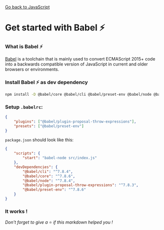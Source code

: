 [Go back to JavaScript](https://github.com/fabien-renaud/notes/blob/master/javascript)

# Get started with Babel ⚡

### What is Babel ⚡

[Babel](https://www.npmjs.com/package/@babel/core) is a toolchain that is mainly used to convert ECMAScript 2015+ code
into a backwards compatible version of JavaScript in current and older browsers or environments.

### Install Babel ⚡ as dev dependency

```sh
npm install -D @babel/core @babel/cli @babel/preset-env @babel/node @babel/plugin-proposal-throw-expressions
```

### Setup `.babelrc`:

```json
{
    "plugins": ["@babel/plugin-proposal-throw-expressions"],
    "presets": ["@babel/preset-env"]
}
```

`package.json` should look like this:

```json
{
    "scripts": {
        "start": "babel-node src/index.js"
    },
    "devDependencies": {
        "@babel/cli": "^7.8.4",
        "@babel/core": "^7.8.6",
        "@babel/node": "^7.8.4",
        "@babel/plugin-proposal-throw-expressions": "^7.8.3",
        "@babel/preset-env": "^7.8.6"
    }
}
```

### It works !

*Don't forget to give a* ⭐️ *if this markdown helped you !*
